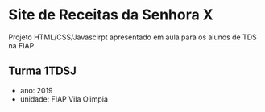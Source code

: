 # Site de Receitas da Senhora X
Projeto HTML/CSS/Javascirpt apresentado em aula para os alunos de TDS na FIAP.
## Turma 1TDSJ
- ano: 2019
- unidade: FIAP Vila Olimpia
